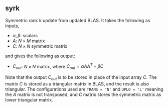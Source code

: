 ## syrk

Symmetric rank k update from updated BLAS.
It takes the following as inputs,

- $\alpha, \beta$: scalars
- $A$: $N \times M$ matrix
- $C$: $N \times N$ symmetric matrix

and gives the following as output:

- $C_{out}$: $N \times N$ matrix, where $C_{out} = \alpha A A^T + \beta C$

Note that the output $C_{out}$ is to be stored in place of the input array $C$. The matrix $C$ is stored as a triangular matrix in BLAS, and the result is also triangular. The configurations used are `TRANS = 'N'` and `UPLO = 'L'` meaning the $A$ matrix is not transposed, and $C$ matrix stores the symmetric matrix as lower triangular matrix.